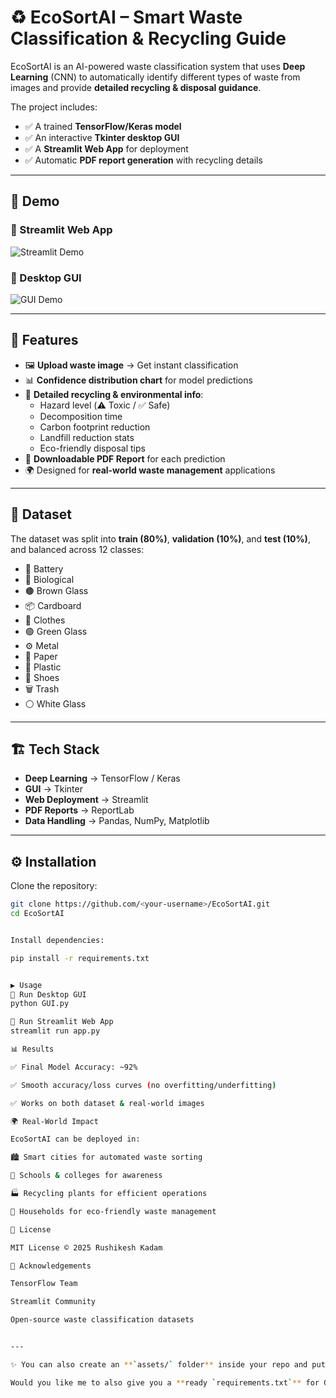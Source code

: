 # ♻️ EcoSortAI – Smart Waste Classification & Recycling Guide

EcoSortAI is an AI-powered waste classification system that uses **Deep Learning** (CNN) to automatically identify different types of waste from images and provide **detailed recycling & disposal guidance**.  

The project includes:
- ✅ A trained **TensorFlow/Keras model**  
- ✅ An interactive **Tkinter desktop GUI**  
- ✅ A **Streamlit Web App** for deployment  
- ✅ Automatic **PDF report generation** with recycling details  

---

## 📸 Demo

### 🔹 Streamlit Web App
![Streamlit Demo](assets/streamlit_demo.png)

### 🔹 Desktop GUI
![GUI Demo](assets/gui_demo.png)

---

## 🚀 Features

- 🖼 **Upload waste image** → Get instant classification  
- 📊 **Confidence distribution chart** for model predictions  
- 📜 **Detailed recycling & environmental info**:
  - Hazard level (⚠️ Toxic / ✅ Safe)
  - Decomposition time
  - Carbon footprint reduction
  - Landfill reduction stats
  - Eco-friendly disposal tips
- 💾 **Downloadable PDF Report** for each prediction  
- 🌍 Designed for **real-world waste management** applications  

---

## 📂 Dataset

The dataset was split into **train (80%)**, **validation (10%)**, and **test (10%)**, and balanced across 12 classes:

- 🪫 Battery  
- 🌱 Biological  
- 🟤 Brown Glass  
- 📦 Cardboard  
- 👕 Clothes  
- 🟢 Green Glass  
- ⚙️ Metal  
- 📄 Paper  
- 🍼 Plastic  
- 👟 Shoes  
- 🗑 Trash  
- ⚪ White Glass  

---

## 🏗️ Tech Stack

- **Deep Learning** → TensorFlow / Keras  
- **GUI** → Tkinter  
- **Web Deployment** → Streamlit  
- **PDF Reports** → ReportLab  
- **Data Handling** → Pandas, NumPy, Matplotlib  

---

## ⚙️ Installation

Clone the repository:

```bash
git clone https://github.com/<your-username>/EcoSortAI.git
cd EcoSortAI


Install dependencies:

pip install -r requirements.txt


▶️ Usage
🔹 Run Desktop GUI
python GUI.py

🔹 Run Streamlit Web App
streamlit run app.py

📊 Results

✅ Final Model Accuracy: ~92%

✅ Smooth accuracy/loss curves (no overfitting/underfitting)

✅ Works on both dataset & real-world images

🌍 Real-World Impact

EcoSortAI can be deployed in:

🏙 Smart cities for automated waste sorting

🏫 Schools & colleges for awareness

🏭 Recycling plants for efficient operations

🏡 Households for eco-friendly waste management

📜 License

MIT License © 2025 Rushikesh Kadam

🙌 Acknowledgements

TensorFlow Team

Streamlit Community

Open-source waste classification datasets


---

✨ You can also create an **`assets/` folder** inside your repo and put **screenshots of your GUI & Streamlit app** (replace the `assets/gui_demo.png` and `assets/streamlit_demo.png` with your actual image names).  

Would you like me to also give you a **ready `requirements.txt`** for GitHub deployment so you don’t face errors on Streamlit Cloud?
